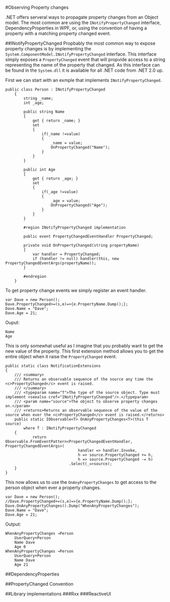 #Observing Property changes

.NET offers serveral ways to propagate property changes from an Object model. 
The most common are using the `INotifyPropertyChanged` interface, DependencyProperties in WPF, or, using the convention of having a property with a matching property changed event.

##INotifyPropertyChanged
Propbably the most common way to expose property changes is by implementing the `System.ComponentModel.INotifyPropertyChanged` interface.
This interface simply exposes a `PropertyChanged` event that will propvide access to a string representing the name of the property that changed.
As this interface can be found in the `System.dll` it is available for all .NET code from .NET 2.0 up.

First we can start with an exmple that implements `INotifyPropertyChanged`.


  	public class Person : INotifyPropertyChanged
		{
			string _name;
			int _age;
			
			public string Name
			{
				get { return _name; }
				set 
				{ 
					if(_name !=value)
					{
						_name = value; 
						OnPropertyChanged("Name");
					}
				}
			}
			
			public int Age
			{
				get { return _age; }
				set 
				{ 
					if(_age !=value)
					{
						_age = value; 
						OnPropertyChanged("Age");
					}
				}
			}
		
			#region INotifyPropertyChanged implementation
			
			public event PropertyChangedEventHandler PropertyChanged;
			
			private void OnPropertyChanged(string propertyName)
			{
				var handler = PropertyChanged;
				if (handler != null) handler(this, new PropertyChangedEventArgs(propertyName));
			}
			
			#endregion
		}

To get property change events we simply register an event handler.

    var Dave = new Person();
    Dave.PropertyChanged+=(s,e)=>{e.PropertyName.Dump();};
    Dave.Name = "Dave";
    Dave.Age = 21;

Ouput:

    Name
    Age

This is only somewhat useful as I imagine that you probably want to get the new value of the property.
This first extension method allows you to get the entire object when it raise the `PropertyChanged` event.

    public static class NotificationExtensions
    {
        /// <summary>
        /// Returns an observable sequence of the source any time the <c>PropertyChanged</c> event is raised.
        /// </summary>
        /// <typeparam name="T">The type of the source object. Type must implement <seealso cref="INotifyPropertyChanged"/>.</typeparam>
        /// <param name="source">The object to observe property changes on.</param>
        /// <returns>Returns an observable sequence of the value of the source when ever the <c>PropertyChanged</c> event is raised.</returns>
        public static IObservable<T> OnAnyPropertyChanges<T>(this T source)
            where T : INotifyPropertyChanged
        {
                return Observable.FromEventPattern<PropertyChangedEventHandler, PropertyChangedEventArgs>(
                                    handler => handler.Invoke,
                                    h => source.PropertyChanged += h,
                                    h => source.PropertyChanged -= h)
                                .Select(_=>source);
        }
    }

This now allows us to use the `OnAnyPropertyChanges` to get access to the person object when ever a property changes.

    var Dave = new Person();
    //Dave.PropertyChanged+=(s,e)=>{e.PropertyName.Dump();};
    Dave.OnAnyPropertyChanges().Dump("WhenAnyPropertyChanges");
    Dave.Name = "Dave";
    Dave.Age = 21;

Output:

    WhenAnyPropertyChanges →Person
        UserQuery+Person 
        Name Dave 
        Age 0 
    WhenAnyPropertyChanges →Person
        UserQuery+Person 
        Name Dave 
        Age 21 



##DependencyProperties

##PropertyChanged Convention

##Library implementations
###Rxx
###ReactiveUI
